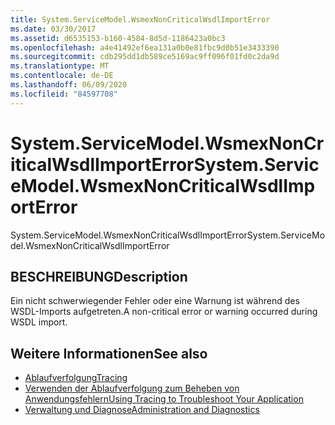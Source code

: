```yaml
---
title: System.ServiceModel.WsmexNonCriticalWsdlImportError
ms.date: 03/30/2017
ms.assetid: d6535153-b160-4584-8d5d-1186423a0bc3
ms.openlocfilehash: a4e41492ef6ea131a0b0e81fbc9d0b51e3433390
ms.sourcegitcommit: cdb295dd1db589ce5169ac9ff096f01fd0c2da9d
ms.translationtype: MT
ms.contentlocale: de-DE
ms.lasthandoff: 06/09/2020
ms.locfileid: "84597708"
---
```

# <a name="systemservicemodelwsmexnoncriticalwsdlimporterror"></a><span data-ttu-id="0ab97-102">System.ServiceModel.WsmexNonCriticalWsdlImportError</span><span class="sxs-lookup"><span data-stu-id="0ab97-102">System.ServiceModel.WsmexNonCriticalWsdlImportError</span></span>
<span data-ttu-id="0ab97-103">System.ServiceModel.WsmexNonCriticalWsdlImportError</span><span class="sxs-lookup"><span data-stu-id="0ab97-103">System.ServiceModel.WsmexNonCriticalWsdlImportError</span></span>  
  
## <a name="description"></a><span data-ttu-id="0ab97-104">BESCHREIBUNG</span><span class="sxs-lookup"><span data-stu-id="0ab97-104">Description</span></span>  
 <span data-ttu-id="0ab97-105">Ein nicht schwerwiegender Fehler oder eine Warnung ist während des WSDL-Imports aufgetreten.</span><span class="sxs-lookup"><span data-stu-id="0ab97-105">A non-critical error or warning occurred during WSDL import.</span></span>  
  
## <a name="see-also"></a><span data-ttu-id="0ab97-106">Weitere Informationen</span><span class="sxs-lookup"><span data-stu-id="0ab97-106">See also</span></span>

- [<span data-ttu-id="0ab97-107">Ablaufverfolgung</span><span class="sxs-lookup"><span data-stu-id="0ab97-107">Tracing</span></span>](index.md)
- [<span data-ttu-id="0ab97-108">Verwenden der Ablaufverfolgung zum Beheben von Anwendungsfehlern</span><span class="sxs-lookup"><span data-stu-id="0ab97-108">Using Tracing to Troubleshoot Your Application</span></span>](using-tracing-to-troubleshoot-your-application.md)
- [<span data-ttu-id="0ab97-109">Verwaltung und Diagnose</span><span class="sxs-lookup"><span data-stu-id="0ab97-109">Administration and Diagnostics</span></span>](../index.md)
